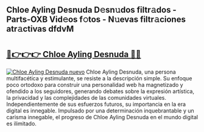 ## Chloe Ayling Desnuda D𝚎sn𝚞dos filtr𝚊dos - Parts-OXB Vid𝚎os f𝚘tos - N𝚞evas filtr𝚊ciones atr𝚊ctivas dfdvM

# <h2><a href="http://mb8ni9m.tromn.icu/?c=Chloe+Ayling+Desnuda">🔗👉👉👉 Chloe Ayling Desnuda 🔗🔗</a></h2>

[![Chloe Ayling Desnuda nuevo](https://i.imgur.com/pEAQMta.gif)](http://mb8ni9m.tromn.icu/?c=Chloe+Ayling+Desnuda)
Chloe Ayling Desnuda, una persona multifacética y estimulante, se resiste a la descripción simple. Su enfoque poco ortodoxo para construir una personalidad web ha magnetizado y ofendido a los seguidores, generando debates sobre la expresión artística, la privacidad y las complejidades de las comunidades virtuales. Independientemente de sus esfuerzos futuros, su importancia en la era digital es innegable. Impulsado por una determinación inquebrantable y un carisma innegable, el progreso de Chloe Ayling Desnuda en el mundo digital es ilimitado.
